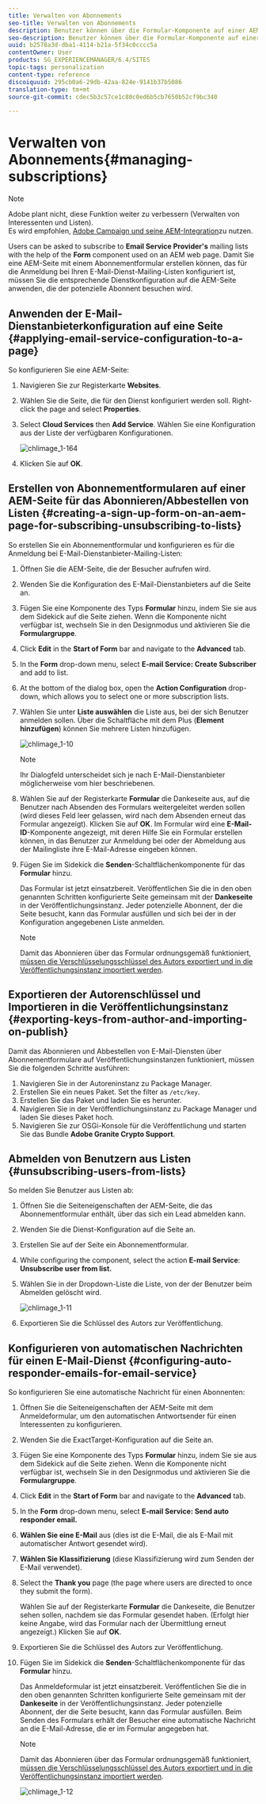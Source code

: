 ```yaml
---
title: Verwalten von Abonnements
seo-title: Verwalten von Abonnements
description: Benutzer können über die Formular-Komponente auf einer AEM-Webseite gebeten werden, Mailing-Listen eines E-Mail-Dienstanbieters zu abonnieren. Damit Sie eine AEM-Seite mit einem Abonnementformular erstellen können, das für die Anmeldung bei Ihren E-Mail-Dienst-Mailing-Listen konfiguriert ist, müssen Sie die entsprechende Dienstkonfiguration auf die AEM-Seite anwenden, die der potenzielle Abonnent besuchen wird.
seo-description: Benutzer können über die Formular-Komponente auf einer AEM-Webseite gebeten werden, Mailing-Listen eines E-Mail-Dienstanbieters zu abonnieren. Damit Sie eine AEM-Seite mit einem Abonnementformular erstellen können, das für die Anmeldung bei Ihren E-Mail-Dienst-Mailing-Listen konfiguriert ist, müssen Sie die entsprechende Dienstkonfiguration auf die AEM-Seite anwenden, die der potenzielle Abonnent besuchen wird.
uuid: b2578a3d-dba1-4114-b21a-5f34c0cccc5a
contentOwner: User
products: SG_EXPERIENCEMANAGER/6.4/SITES
topic-tags: personalization
content-type: reference
discoiquuid: 295cb0a6-29db-42aa-824e-9141b37b5086
translation-type: tm+mt
source-git-commit: cdec5b3c57ce1c80c0ed6b5cb7650b52cf9bc340

---
```



# Verwalten von Abonnements{#managing-subscriptions}

>[!NOTE]
>
>Adobe plant nicht, diese Funktion weiter zu verbessern (Verwalten von Interessenten und Listen).\
>Es wird empfohlen, [Adobe Campaign und seine AEM-Integration](/help/sites-administering/campaign.md)zu nutzen.

Users can be asked to subscribe to **Email Service Provider&#39;s** mailing lists with the help of the **Form** component used on an AEM web page. Damit Sie eine AEM-Seite mit einem Abonnementformular erstellen können, das für die Anmeldung bei Ihren E-Mail-Dienst-Mailing-Listen konfiguriert ist, müssen Sie die entsprechende Dienstkonfiguration auf die AEM-Seite anwenden, die der potenzielle Abonnent besuchen wird.

## Anwenden der E-Mail-Dienstanbieterkonfiguration auf eine Seite {#applying-email-service-configuration-to-a-page}

So konfigurieren Sie eine AEM-Seite:

1. Navigieren Sie zur Registerkarte **Websites**.
1. Wählen Sie die Seite, die für den Dienst konfiguriert werden soll. Right-click the page and select **Properties**.

1. Select **Cloud Services** then **Add Service**. Wählen Sie eine Konfiguration aus der Liste der verfügbaren Konfigurationen.

   ![chlimage_1-164](assets/chlimage_1-164.png)

1. Klicken Sie auf **OK**.

## Erstellen von Abonnementformularen auf einer AEM-Seite für das Abonnieren/Abbestellen von Listen {#creating-a-sign-up-form-on-an-aem-page-for-subscribing-unsubscribing-to-lists}

So erstellen Sie ein Abonnementformular und konfigurieren es für die Anmeldung bei E-Mail-Dienstanbieter-Mailing-Listen:

1. Öffnen Sie die AEM-Seite, die der Besucher aufrufen wird.
1. Wenden Sie die Konfiguration des E-Mail-Dienstanbieters auf die Seite an.

1. Fügen Sie eine Komponente des Typs **Formular** hinzu, indem Sie sie aus dem Sidekick auf die Seite ziehen. Wenn die Komponente nicht verfügbar ist, wechseln Sie in den Designmodus und aktivieren Sie die **Formulargruppe**.
1. Click **Edit** in the **Start of Form** bar and navigate to the **Advanced** tab.
1. In the **Form** drop-down menu, select **E-mail Service: Create Subscriber** and add to list.
1. At the bottom of the dialog box, open the **Action Configuration** drop-down, which allows you to select one or more subscription lists.
1. Wählen Sie unter **Liste auswählen** die Liste aus, bei der sich Benutzer anmelden sollen. Über die Schaltfläche mit dem Plus (**Element hinzufügen**) können Sie mehrere Listen hinzufügen.

   ![chlimage_1-10](assets/chlimage_1-10.jpeg)

   >[!NOTE]
   >
   >Ihr Dialogfeld unterscheidet sich je nach E-Mail-Dienstanbieter möglicherweise vom hier beschriebenen.

1. Wählen Sie auf der Registerkarte **Formular** die Dankeseite aus, auf die Benutzer nach Absenden des Formulars weitergeleitet werden sollen (wird dieses Feld leer gelassen, wird nach dem Absenden erneut das Formular angezeigt). Klicken Sie auf **OK**. Im Formular wird eine **E-Mail-ID**-Komponente angezeigt, mit deren Hilfe Sie ein Formular erstellen können, in das Benutzer zur Anmeldung bei oder der Abmeldung aus der Mailingliste ihre E-Mail-Adresse eingeben können.
1. Fügen Sie im Sidekick die **Senden**-Schaltflächenkomponente für das **Formular** hinzu.

   Das Formular ist jetzt einsatzbereit. Veröffentlichen Sie die in den oben genannten Schritten konfigurierte Seite gemeinsam mit der **Dankeseite** in der Veröffentlichungsinstanz. Jeder potenzielle Abonnent, der die Seite besucht, kann das Formular ausfüllen und sich bei der in der Konfiguration angegebenen Liste anmelden.

   >[!NOTE]
   >
   >Damit das Abonnieren über das Formular ordnungsgemäß funktioniert, [müssen die Verschlüsselungsschlüssel des Autors exportiert und in die Veröffentlichungsinstanz importiert werden](#exporting-keys-from-author-and-importing-on-publish).

## Exportieren der Autorenschlüssel und Importieren in die Veröffentlichungsinstanz {#exporting-keys-from-author-and-importing-on-publish}

Damit das Abonnieren und Abbestellen von E-Mail-Diensten über Abonnementformulare auf Veröffentlichungsinstanzen funktioniert, müssen Sie die folgenden Schritte ausführen:

1. Navigieren Sie in der Autoreninstanz zu Package Manager.
1. Erstellen Sie ein neues Paket. Set the filter as `/etc/key`.
1. Erstellen Sie das Paket und laden Sie es herunter.
1. Navigieren Sie in der Veröffentlichungsinstanz zu Package Manager und laden Sie dieses Paket hoch.
1. Navigieren Sie zur OSGi-Konsole für die Veröffentlichung und starten Sie das Bundle **Adobe Granite Crypto Support**.

## Abmelden von Benutzern aus Listen {#unsubscribing-users-from-lists}

So melden Sie Benutzer aus Listen ab:

1. Öffnen Sie die Seiteneigenschaften der AEM-Seite, die das Abonnementformular enthält, über das sich ein Lead abmelden kann.
1. Wenden Sie die Dienst-Konfiguration auf die Seite an.
1. Erstellen Sie auf der Seite ein Abonnementformular.
1. While configuring the component, select the action **E-mail Service**: **Unsubscribe user from list.**
1. Wählen Sie in der Dropdown-Liste die Liste, von der der Benutzer beim Abmelden gelöscht wird.

   ![chlimage_1-11](assets/chlimage_1-11.jpeg)

1. Exportieren Sie die Schlüssel des Autors zur Veröffentlichung.

## Konfigurieren von automatischen Nachrichten für einen E-Mail-Dienst {#configuring-auto-responder-emails-for-email-service}

So konfigurieren Sie eine automatische Nachricht für einen Abonnenten:

1. Öffnen Sie die Seiteneigenschaften der AEM-Seite mit dem Anmeldeformular, um den automatischen Antwortsender für einen Interessenten zu konfigurieren.
1. Wenden Sie die ExactTarget-Konfiguration auf die Seite an.

1. Fügen Sie eine Komponente des Typs **Formular** hinzu, indem Sie sie aus dem Sidekick auf die Seite ziehen. Wenn die Komponente nicht verfügbar ist, wechseln Sie in den Designmodus und aktivieren Sie die **Formulargruppe**.
1. Click **Edit** in the **Start of Form** bar and navigate to the **Advanced** tab.
1. In the **Form** drop-down menu, select **E-mail Service: Send auto responder email.**
1. **Wählen Sie eine E-Mail** aus (dies ist die E-Mail, die als E-Mail mit automatischer Antwort gesendet wird).

1. **Wählen Sie Klassifizierung** (diese Klassifizierung wird zum Senden der E-Mail verwendet).
1. Select the **Thank you** page (the page where users are directed to once they submit the form).

   Wählen Sie auf der Registerkarte **Formular** die Dankeseite, die Benutzer sehen sollen, nachdem sie das Formular gesendet haben. (Erfolgt hier keine Angabe, wird das Formular nach der Übermittlung erneut angezeigt.) Klicken Sie auf **OK**.

1. Exportieren Sie die Schlüssel des Autors zur Veröffentlichung.
1. Fügen Sie im Sidekick die **Senden**-Schaltflächenkomponente für das **Formular** hinzu.

   Das Anmeldeformular ist jetzt einsatzbereit. Veröffentlichen Sie die in den oben genannten Schritten konfigurierte Seite gemeinsam mit der **Dankeseite** in der Veröffentlichungsinstanz. Jeder potenzielle Abonnent, der die Seite besucht, kann das Formular ausfüllen. Beim Senden des Formulars erhält der Besucher eine automatische Nachricht an die E-Mail-Adresse, die er im Formular angegeben hat.

   >[!NOTE]
   >
   >Damit das Abonnieren über das Formular ordnungsgemäß funktioniert, [müssen die Verschlüsselungsschlüssel des Autors exportiert und in die Veröffentlichungsinstanz importiert werden](#exporting-keys-from-author-and-importing-on-publish).

   ![chlimage_1-12](assets/chlimage_1-12.jpeg)


